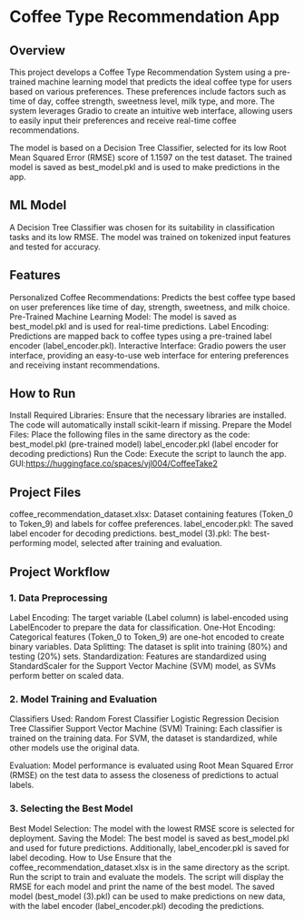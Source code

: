 # Coffee Type Recommendation App
## Overview
This project develops a Coffee Type Recommendation System using a pre-trained machine learning model that predicts the ideal coffee type for users based on various preferences. These preferences include factors such as time of day, coffee strength, sweetness level, milk type, and more. The system leverages Gradio to create an intuitive web interface, allowing users to easily input their preferences and receive real-time coffee recommendations.

The model is based on a Decision Tree Classifier, selected for its low Root Mean Squared Error (RMSE) score of 1.1597 on the test dataset. The trained model is saved as best_model.pkl and is used to make predictions in the app.

## ML Model
A Decision Tree Classifier was chosen for its suitability in classification tasks and its low RMSE. The model was trained on tokenized input features and tested for accuracy.

## Features
Personalized Coffee Recommendations: Predicts the best coffee type based on user preferences like time of day, strength, sweetness, and milk choice.
Pre-Trained Machine Learning Model: The model is saved as best_model.pkl and is used for real-time predictions.
Label Encoding: Predictions are mapped back to coffee types using a pre-trained label encoder (label_encoder.pkl).
Interactive Interface: Gradio powers the user interface, providing an easy-to-use web interface for entering preferences and receiving instant recommendations.

## How to Run
Install Required Libraries: Ensure that the necessary libraries are installed. The code will automatically install scikit-learn if missing.
Prepare the Model Files: Place the following files in the same directory as the code:
best_model.pkl (pre-trained model)
label_encoder.pkl (label encoder for decoding predictions)
Run the Code: Execute the script to launch the app.
GUI:https://huggingface.co/spaces/vjl004/CoffeeTake2 

## Project Files
coffee_recommendation_dataset.xlsx: Dataset containing features (Token_0 to Token_9) and labels for coffee preferences.
label_encoder.pkl: The saved label encoder for decoding predictions.
best_model (3).pkl: The best-performing model, selected after training and evaluation.

## Project Workflow
### 1. Data Preprocessing
Label Encoding: The target variable (Label column) is label-encoded using LabelEncoder to prepare the data for classification.
One-Hot Encoding: Categorical features (Token_0 to Token_9) are one-hot encoded to create binary variables.
Data Splitting: The dataset is split into training (80%) and testing (20%) sets.
Standardization: Features are standardized using StandardScaler for the Support Vector Machine (SVM) model, as SVMs perform better on scaled data.

### 2. Model Training and Evaluation
Classifiers Used:
Random Forest Classifier
Logistic Regression
Decision Tree Classifier
Support Vector Machine (SVM)
Training: Each classifier is trained on the training data. For SVM, the dataset is standardized, while other models use the original data.

Evaluation: Model performance is evaluated using Root Mean Squared Error (RMSE) on the test data to assess the closeness of predictions to actual labels.

### 3. Selecting the Best Model
Best Model Selection: The model with the lowest RMSE score is selected for deployment.
Saving the Model: The best model is saved as best_model.pkl and used for future predictions. Additionally, label_encoder.pkl is saved for label decoding.
How to Use
Ensure that the coffee_recommendation_dataset.xlsx is in the same directory as the script.
Run the script to train and evaluate the models.
The script will display the RMSE for each model and print the name of the best model.
The saved model (best_model (3).pkl) can be used to make predictions on new data, with the label encoder (label_encoder.pkl) decoding the predictions.

